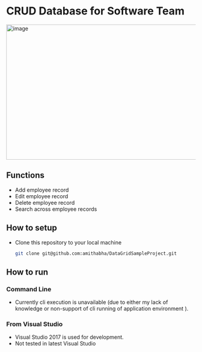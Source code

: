 # CRUD Database for Software Team

<img width="623" height="360" alt="image" src="https://github.com/user-attachments/assets/44d0d36c-c99b-4496-92d4-e20a20361612" />

## Functions
* Add employee record
* Edit employee record
* Delete employee record
* Search across employee records

## How to setup
* Clone this repository to your local machine
  ```bash
  git clone git@github.com:amithabha/DataGridSampleProject.git
  ```

## How to run

### Command Line
* Currently cli execution is unavailable (due to either my lack of knowledge or non-support of cli running of application environment ). 

### From Visual Studio
* Visual Studio 2017 is used for development.
* Not tested in latest Visual Studio
